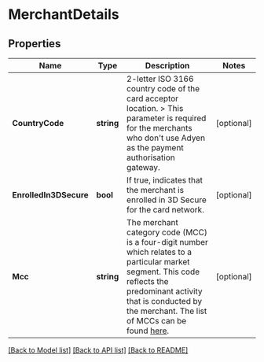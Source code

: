 # MerchantDetails

## Properties

Name | Type | Description | Notes
------------ | ------------- | ------------- | -------------
**CountryCode** | **string** | 2-letter ISO 3166 country code of the card acceptor location. &gt; This parameter is required for the merchants who don&#39;t use Adyen as the payment authorisation gateway. | [optional] 
**EnrolledIn3DSecure** | **bool** | If true, indicates that the merchant is enrolled in 3D Secure for the card network. | [optional] 
**Mcc** | **string** | The merchant category code (MCC) is a four-digit number which relates to a particular market segment. This code reflects the predominant activity that is conducted by the merchant.  The list of MCCs can be found [here](https://en.wikipedia.org/wiki/Merchant_category_code). | [optional] 

[[Back to Model list]](../README.md#documentation-for-models) [[Back to API list]](../README.md#documentation-for-api-endpoints) [[Back to README]](../README.md)


